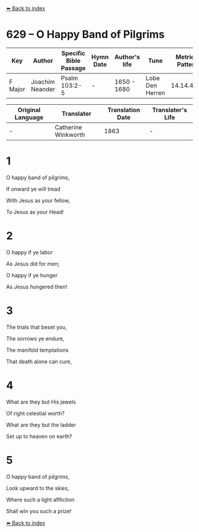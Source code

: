 [⬅️ Back to index](../README.md)

# 629 – O Happy Band of Pilgrims

Key | Author   | Specific Bible Passage     |Hymn Date |Author's life |Tune |Metrical Pattern   |Composer/Source                                                                                        
-- | --------- | ---------------------------|----------|--------------|-----|-------------------|-------------   
F Major  | Joachim Neander      | Psalm 103:2-5 | -  | 1650 - 1680 | Lobe Den Herren | 14.14.4.7.8 | Chorale Book for England, 1863 

Original Language | Translater | Translation Date   | Translater's Life     
----------------- | --------- | --------------------|-------------   
\-  | Catherine Winkworth      | 1863 | -  | 1827 - 1878 



# 1

O happy band of pilgrims,

If onward ye will tread

With Jesus as your fellow,

To Jesus as your Head!



# 2

O happy if ye labor

As Jesus did for men;

O happy if ye hunger

As Jesus hungered then!



# 3

The trials that beset you,

The sorrows ye endure,

The manifold temptations

That death alone can cure,



# 4

What are they but His jewels

Of right celestial worth?

What are they but the ladder

Set up to heaven on earth?



# 5

O happy band of pilgrims,

Look upward to the skies,

Where such a light affliction

Shall win you such a prize!

[⬅️ Back to index](../README.md)
